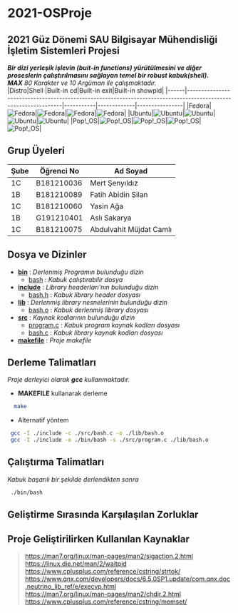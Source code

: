 # 2021-OSProje
## 2021 Güz Dönemi SAU Bilgisayar Mühendisliği İşletim Sistemleri Projesi
__*Bir dizi yerleşik işlevin (buit-in functions) yürütülmesini ve diğer proseslerin çalıştırılmasını sağlayan temel bir robust kabuk(shell).*__
<br>
*__MAX__ 80 Karakter ve 10 Argüman ile çalışmaktadır.*
<br>
|Distro|Shell                                                                                                           |Built-in cd|Built-in exit|Built-in showpid|
|------|----------------------------------------------------------------------------------------------------------------|-----------|-------------|----------------|
|Fedora|![Fedora](https://user-images.githubusercontent.com/63149243/145039032-be00fdc2-7245-4696-836c-49b718c1fba2.png)|![Fedora](https://user-images.githubusercontent.com/63149243/145039034-b86daab8-9f11-4f9e-b69a-5c45c3d1db66.png)|![Fedora](https://user-images.githubusercontent.com/63149243/145039037-44c0f245-d00f-4e58-bc02-a1a5f4a34ae9.png)|![Fedora](https://user-images.githubusercontent.com/63149243/145646022-0ae70b5e-bd4a-4764-816d-3dbb2a9ae7d6.png)|
|Ubuntu|![Ubuntu](https://user-images.githubusercontent.com/62845685/145042391-2b2b9804-55e7-4d9e-9107-3d7b626e5b6d.png)|![Ubuntu](https://user-images.githubusercontent.com/62845685/145042396-d49f425f-75ee-4ffc-85e4-d402e49d9647.png)|![Ubuntu](https://user-images.githubusercontent.com/62845685/145042397-728faf6b-d36d-4a34-94c1-22c00459e181.png)|![Ubuntu](https://user-images.githubusercontent.com/62845685/145681088-4bcd8d9a-7c89-437d-b8eb-d1fac933b832.png)|
|Pop!_OS|![Pop!_OS](https://user-images.githubusercontent.com/63149243/145647919-1d1bc37d-b770-4438-a38d-31c15d774e8b.png)|![Pop!_OS](https://user-images.githubusercontent.com/63149243/145647910-2537e8df-e7bd-4632-b372-459a8460a514.png)|![Pop!_OS](https://user-images.githubusercontent.com/63149243/145647913-abdde28d-c1e5-4703-b6b5-2101f946f2f6.png)|![Pop!_OS](https://user-images.githubusercontent.com/63149243/145647915-e4f05540-b2ff-4061-bd57-3c1ff1bc494f.png)|

## Grup Üyeleri
|Şube|Öğrenci No|Ad Soyad                |
|----|----------|------------------------|
|1C  |B181210036 |Mert Şenyıldız         |
|1B  |B181210089 |Fatih Abidin Silan     |
|1C  |B181210060 |Yasin Ağa              |
|1B  |G191210401 |Aslı Sakarya           |
|1C  |B181210075 |Abdulvahit Müjdat Camlı|
## Dosya ve Dizinler
* [__bin__](https://github.com/MertSenyildiz/2021-OSProje/tree/master/bin) : *Derlenmiş Programın bulunduğu dizin*
  + [bash](https://github.com/MertSenyildiz/2021-OSProje/tree/master/bin/bash) : *Kabuk çalıştırabilir dosya*
* [__include__](https://github.com/MertSenyildiz/2021-OSProje/tree/master/include) : *Library headerları'nın bulunduğu dizin*
  + [bash.h](https://github.com/MertSenyildiz/2021-OSProje/tree/master/include/bash.h) : *Kabuk library header dosyası*
* [__lib__](https://github.com/MertSenyildiz/2021-OSProje/tree/master/lib) : *Derlenmiş library nesnelerinin bulunduğu dizin*
  + [bash.o](https://github.com/MertSenyildiz/2021-OSProje/tree/master/lib/bash.o) : *Kabuk derlenmiş library dosyası*
* [__src__](https://github.com/MertSenyildiz/2021-OSProje/tree/master/src) : *Kaynak kodlarının bulunduğu dizin*
  + [program.c](https://github.com/MertSenyildiz/2021-OSProje/tree/master/src/program.c) : *Kabuk program kaynak kodları dosyası*
  + [bash.c](https://github.com/MertSenyildiz/2021-OSProje/tree/master/src/bash.c) : *Kabuk library kaynak kodları dosyası*
* [__makefile__](https://github.com/MertSenyildiz/2021-OSProje/tree/master/makefile) : *Proje makefile*
## Derleme Talimatları
*Proje derleyici olarak __gcc__ kullanmaktadır.*
* __MAKEFILE__ kullanarak derleme
```bash
  make 
```
* Alternatif yöntem
 ```bash
  gcc -I ./include -c ./src/bash.c -o ./lib/bash.o
  gcc -I ./include -o ./bin/bash -s ./src/program.c ./lib/bash.o
 ```
 ## Çalıştırma Talimatları
 *Kabuk başarılı bir şekilde derlendikten sonra*
 ```bash
  ./bin/bash
```
## Geliştirme Sırasında Karşılaşılan Zorluklar
## Proje Geliştirilirken Kullanılan Kaynaklar
> https://man7.org/linux/man-pages/man2/sigaction.2.html
> <br>
> https://linux.die.net/man/2/waitpid
> <br>
> https://www.cplusplus.com/reference/cstring/strtok/
> <br>
> https://www.qnx.com/developers/docs/6.5.0SP1.update/com.qnx.doc.neutrino_lib_ref/e/execvp.html
> <br>
> https://man7.org/linux/man-pages/man2/chdir.2.html
> <br>
> https://www.cplusplus.com/reference/cstring/memset/

